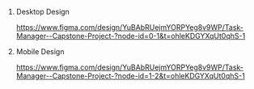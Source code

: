 1. Desktop Design

   https://www.figma.com/design/YuBAbRUejmYORPYeg8v9WP/Task-Manager--Capstone-Project-?node-id=0-1&t=ohleKDGYXqUt0qhS-1

2. Mobile Design

   https://www.figma.com/design/YuBAbRUejmYORPYeg8v9WP/Task-Manager--Capstone-Project-?node-id=1-2&t=ohleKDGYXqUt0qhS-1
